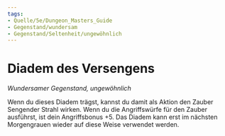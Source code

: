 ```yaml
---
tags:
- Quelle/5e/Dungeon_Masters_Guide
- Gegenstand/wundersam
- Gegenstand/Seltenheit/ungewöhnlich
---
```

# Diadem des Versengens
_Wundersamer Gegenstand, ungewöhnlich_

Wenn du dieses Diadem trägst, kannst du damit als Aktion den Zauber Sengender Strahl wirken. Wenn du die Angriffswürfe für den Zauber ausführst, ist dein Angriffsbonus +5. Das Diadem kann erst im nächsten Morgengrauen wieder auf diese Weise verwendet werden.